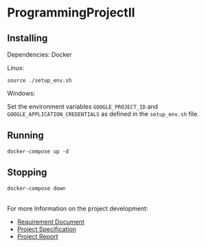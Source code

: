 # ProgrammingProjectII

## Installing

Dependencies: Docker

Linux:

`source ./setup_env.sh`

Windows:

Set the environment variables `GOOGLE_PROJECT_ID` and `GOOGLE_APPLICATION_CREDENTIALS` as defined in the `setup_env.sh` file.


## Running

`docker-compose up -d`

## Stopping

`docker-compose down`

<br />For more Information on the project development:
* <a href="https://github.com/adamlkl/Nutritics-OCR-Project/blob/master/Requirement%20Document%20.pdf">Requirement Document</a>
* <a href="https://github.com/adamlkl/Nutritics-OCR-Project/blob/master/Project%20Specification%20.pdf">Project Specification</a>
* <a href="https://github.com/adamlkl/Nutritics-OCR-Project/blob/master/PPreport%20.pdf">Project Report</a>
